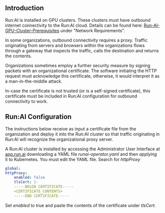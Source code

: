 ## Introduction

Run:AI is installed on GPU clusters. These clusters must have outbound internet connectivity to the Run:AI cloud. Details can be found here:  [Run-AI-GPU-Cluster-Prerequisites](cluster-prerequisites.md) under "Network Requirements".

In some organizations, outbound connectivity requires a proxy. Traffic originating from servers and browsers within the organizations flows through a gateway that inspects the traffic, calls the destination and returns the contents. 

Organizations sometimes employ a further security measure by signing packets with an organizational certificate.  The software initiating the HTTP request must acknowledge this certificate, otherwise, it would interpret it as a man-in-the-middle attack. 

In-case the certificate is not trusted (or is a self-signed certificate), this certificate must be included in Run:AI configuration for outbound connectivity to work.

## Run:AI Configuration

The instructions below receive as input a certificate file from the organization and deploy it into the Run:AI cluster so that traffic originating in Run:AI will recognize the organizational proxy server.

 A Run:AI cluster is installed by accessing the Administrator User Interface at  <a href="https://app.run.ai/" rel="noopener" target="_blank">app.run.ai</a>  downloading a YAML file  _runai-operator.yaml_ and then  _applying_  it to Kubernetes. You must edit the YAML file. Search for _httpProxy_

``` yaml
global:
httpProxy:
    enabled: false
    tlsCert: |-
    -----BEGIN CERTIFICATE-----
    <CERTIFICATE_CONTENTS>
    -----END CERTIFICATE-----
```

Set _enabled_ to true and paste the contents of the certificate under _tlsCert_.